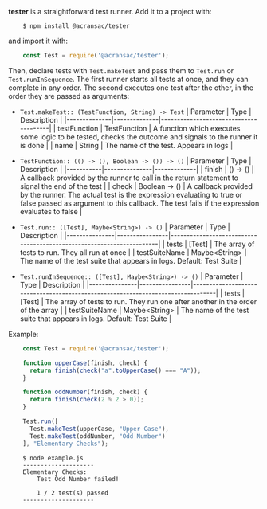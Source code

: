 **tester** is a straightforward test runner. Add it to a project with:

```shell
    $ npm install @acransac/tester
```

and import it with:

```javascript
    const Test = require('@acransac/tester');
```

Then, declare tests with `Test.makeTest` and pass them to `Test.run` or `Test.runInSequence`. The first runner starts all tests at once, and they can complete in any order. The second executes one test after the other, in the order they are passed as arguments:
* `Test.makeTest:: (TestFunction, String) -> Test`
  | Parameter    | Type         | Description                           |
  |--------------|--------------|---------------------------------------|
  | testFunction | TestFunction | A function which executes some logic to be tested, checks the outcome and signals to the runner it is done |
  | name         | String       | The name of the test. Appears in logs |

* `TestFunction:: (() -> (), Boolean -> ()) -> ()`
  | Parameter | Type          | Description |
  |-----------|---------------|-------------|
  | finish    | () -> ()      | A callback provided by the runner to call in the return statement to signal the end of the test |
  | check     | Boolean -> () | A callback provided by the runner. The actual test is the expression evaluating to true or false passed as argument to this callback. The test fails if the expression evaluates to false |

* `Test.run:: ([Test], Maybe<String>) -> ()`
  | Parameter     | Type           | Description                                                          |
  |---------------|----------------|----------------------------------------------------------------------|
  | tests         | [Test]         | The array of tests to run. They all run at once                      |
  | testSuiteName | Maybe\<String> | The name of the test suite that appears in logs. Default: Test Suite |

* `Test.runInSequence:: ([Test], Maybe<String>) -> ()`
  | Parameter     | Type           | Description                                                                     |
  |---------------|----------------|---------------------------------------------------------------------------------|
  | tests         | [Test]         | The array of tests to run. They run one after another in the order of the array |
  | testSuiteName | Maybe\<String> | The name of the test suite that appears in logs. Default: Test Suite            |

Example:

```javascript
    const Test = require('@acransac/tester');

    function upperCase(finish, check) {
      return finish(check("a".toUpperCase() === "A"));
    }

    function oddNumber(finish, check) {
      return finish(check(2 % 2 > 0));
    }

    Test.run([
      Test.makeTest(upperCase, "Upper Case"),
      Test.makeTest(oddNumber, "Odd Number")
    ], "Elementary Checks");
```

```shell
    $ node example.js
    --------------------
    Elementary Checks:
        Test Odd Number failed!

        1 / 2 test(s) passed
    --------------------
```
